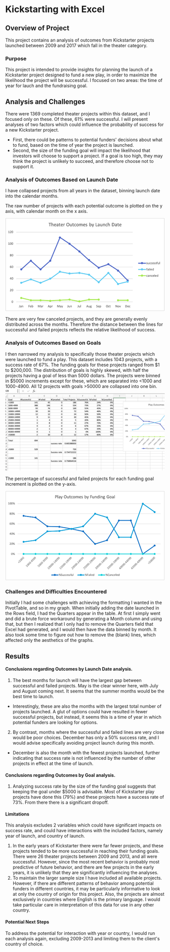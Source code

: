 # Kickstarting with Excel

## Overview of Project
This project contains an analysis of outcomes from Kickstarter projects launched between 2009 and 2017 which fall in the theater category.

### Purpose
This project is intended to provide insights for planning the launch of a Kickstarter project designed to fund a new play, in order to maximize the likelihood the project will be successful. I focused on two areas: the time of year for lauch and the fundraising goal.

## Analysis and Challenges
There were 1369 completed theater projects within this dataset, and I focused only on these. Of these, 61% were successful. I will present analyses of two factors which could influence the probability of success for a new Kickstarter project. 
- First, there could be patterns to potential funders' decisions about what to fund, based on the time of year the project is launched.
- Second, the size of the funding goal will impact the likelihood that investors will choose to support a project. If a goal is too high, they may think the project is unlikely to succeed, and therefore choose not to support it.

### Analysis of Outcomes Based on Launch Date
I have collapsed projects from all years in the dataset, binning launch date into the calendar months. 

The raw number of projects with each potential outcome is plotted on the y axis, with calendar month on the x axis. 

![Outcomes by Month of Launch](/resources/Theater_Outcomes_vs_Launch.png) 

There are very few canceled projects, and they are generally evenly distributed across the months. Therefore the distance between the lines for successful and failed projects reflects the relative likelihood of success.


### Analysis of Outcomes Based on Goals
I then narrowed my analysis to specifically those theater projects which were launched to fund a play. This dataset includes 1043 projects, with a success rate of 67%. The funding goals for these projects ranged from $1 to $200,000. The distribution of goals is highly skewed, with half the projects having a goal of less than 5000 dollars. The projects were binned in $5000 increments except for these, which are separated into <1000 and 1000-4900. All 12 projects with goals >50000 are collapsed into one bin. 
![Table with counts for each funding goal increment](/resources/Play_Outcomes_Goals.png)

The percentage of successful and failed projects for each funding goal increment is plotted on the y-axis. 

![Outcomes by Funding Goal](resources/Outcomes_vs_Goals.png)

### Challenges and Difficulties Encountered
Initially I had some challenges with achieving the formatting I wanted in the PivotTable, and so in my graph. When initially adding the date launched in the Rows field, I had the Quarters appear in the table. At first I simply went and did a brute force workaround by generating a Month column and using that, but then I realized that I only had to remove the Quarters field that Excel had generated, and I would then have the data binned by month. 
It also took some time to figure out how to remove the (blank) lines, which affected only the aesthetics of the graphs. 

## Results
#### Conclusions regarding Outcomes by Launch Date analysis.
1. The best months for launch will have the largest gap between successful and failed projects. May is the clear winner here, with July and August coming next. It seems that the summer months would be the best time to launch.
- Interestingly, these are also the months with the largest total number of projects launched. A glut of options could have resulted in fewer successful projects, but instead, it seems this is a time of year in which potential funders are looking for options. 

2. By contrast, months where the successful and failed lines are very close would be poor choices. December has only a 50% success rate, and I would advise specifically avoiding project launch during this month.
- December is also the month with the fewest projects launched, further indicating that success rate is not influenced by the number of other projects in effect at the time of launch. 

#### Conclusions regarding Outcomes by Goal analysis.
1. Analyzing success rate by the size of the funding goal suggests that keeping the goal under $5000 is advisable. Most of Kickstarter play projects have done this (79%) and these projects have a success rate of 73%. From there there is a significant dropoff. 

#### Limitations
This analysis excludes 2 variables which could have significant impacts on success rate, and could have interactions with the included factors, namely year of launch, and country of launch. 
1. In the early years of Kickstarter there were far fewer projects, and these projects tended to be more successful in reaching their funding goals. There were 26 theater projects between 2009 and 2013, and all were successful. However, since the most recent behavior is probably most predictive of future behavior, and there are few projects in the early years, it is unlikely that they are significantly influencing the analyses.
2. To maintain the larger sample size I have included all available projects. However, if there are different patterns of behavior among potential funders in different countries, it may be particularly informative to look at only the country of origin for this project. Also, the projects are almost exclusively in countries where English is the primary language. I would take particular care in interpretation of this data for use in any other country. 

#### Potential Next Steps
To address the potential for interaction with year or country, I would run each analysis again, excluding 2009-2013 and limiting them to the client's country of choice. 
